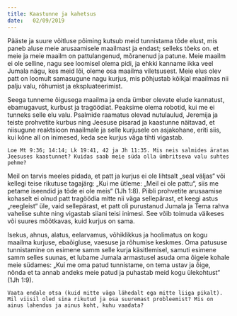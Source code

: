 ```yaml
---
title: Kaastunne ja kahetsus
date:   02/09/2019
---
```


Pääste ja suure võitluse põiming kutsub meid tunnistama tõde elust, mis paneb aluse meie arusaamisele maailmast ja endast; selleks tõeks on. et meie ja meie maailm on pattulangenud, mõranenud ja patune. Meie maailm ei ole selline, nagu see loomisel olema pidi, ja ehkki kanname ikka veel Jumala nägu, kes meid lõi, oleme osa maailma viletsusest. Meie elus olev patt on loomult samasugune nagu kurjus, mis põhjustab kõikjal maailmas nii palju valu, rõhumist ja ekspluateerimist.

Seega tunneme õigusega maailma ja enda ümber olevate elude kannatust, ebamugavust, kurbust ja tragöödiat. Peaksime olema robotid, kui me ei tunneks selle elu valu. Psalmide raamatus olevad nutulaulud, Jeremija ja teiste prohvetite kurbus ning Jeesuse pisarad ja kaastunne näitavad, et niisugune reaktsioon maailmale ja selle kurjusele on asjakohane, eriti siis, kui kõne all on inimesed, keda see kurjus väga tihti vigastab.

`Loe Mt 9:36; 14:14; Lk 19:41, 42 ja Jh 11:35. Mis neis salmides äratas Jeesuses kaastunnet? Kuidas saab meie süda olla ümbritseva valu suhtes pehme?`

Meil on tarvis meeles pidada, et patt ja kurjus ei ole lihtsalt „seal väljas“ või kellegi teise rikutuse tagajärg: „Kui me ütleme: „Meil ei ole pattu“, siis me petame iseendid ja tõde ei ole meis“ (1Jh 1:8). Piibli prohvetite arusaamise kohaselt ei olnud patt tragöödia mitte nii väga sellepärast, et keegi astus „reegleist“ üle, vaid sellepärast, et patt oli purustanud Jumala ja Tema rahva vahelise suhte ning vigastab siiani teisi inimesi. See võib toimuda väikeses või suures mõõtkavas, kuid kurjus on sama.

Isekus, ahnus, alatus, eelarvamus, võhiklikkus ja hoolimatus on kogu maailma kurjuse, ebaõigluse, vaesuse ja rõhumise keskmes. Oma patususe tunnistamine on esimene samm selle kurja käsitlemisel, samuti esimene samm selles suunas, et lubame Jumala armastusel asuda oma õigele kohale meie südames: „Kui me oma patud tunnistame, on tema ustav ja õige, nõnda et ta annab andeks meie patud ja puhastab meid kogu ülekohtust“ (1Jh 1:9).

`Vaata endale otsa (kuid mitte väga lähedalt ega mitte liiga pikalt). Mil viisil oled sina rikutud ja osa suuremast probleemist? Mis on ainus lahendus ja ainus koht, kuhu vaadata?`